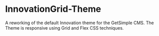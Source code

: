 # InnovationGrid-Theme

A reworking of the default Innovation theme for the GetSimple CMS.
The Theme is responsive using Grid and Flex CSS techniques.
